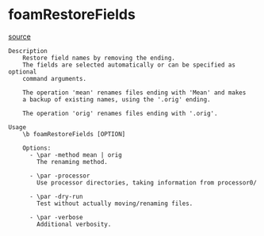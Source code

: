 # foamRestoreFields

[source](github.com/OpenFOAM-jp/OpenFOAM-utilities-tutorials-jp/blob/master/v1906/miscellaneous/foamRestoreFields/foamRestoreFields.C/foamRestoreFields.C)

```
Description
    Restore field names by removing the ending.
    The fields are selected automatically or can be specified as optional
    command arguments.

    The operation 'mean' renames files ending with 'Mean' and makes
    a backup of existing names, using the '.orig' ending.

    The operation 'orig' renames files ending with '.orig'.

Usage
    \b foamRestoreFields [OPTION]

    Options:
      - \par -method mean | orig
        The renaming method.

      - \par -processor
        Use processor directories, taking information from processor0/

      - \par -dry-run
        Test without actually moving/renaming files.

      - \par -verbose
        Additional verbosity.


```

